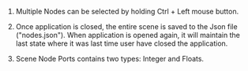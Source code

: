 
1. Multiple Nodes can be selected by holding Ctrl + Left mouse button.

2. Once application is closed, the entire scene is saved to the Json file ("nodes.json").
When application is opened again, it will maintain the last state where it was last time user have closed the application.

3. Scene Node Ports contains two types: Integer and Floats.
